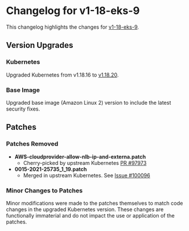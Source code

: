 # Changelog for v1-18-eks-9

This changelog highlights the changes for [v1-18-eks-9](https://github.com/aws/eks-distro/tree/v1-18-eks-9).

## Version Upgrades

### Kubernetes

Upgraded Kubernetes from v1.18.16 to [v1.18.20](https://github.com/kubernetes/kubernetes/releases/tag/v1.18.20).

### Base Image

Upgraded base image (Amazon Linux 2) version to include the latest security fixes.

## Patches

### Patches Removed

* **AWS-cloudprovider-allow-nlb-ip-and-externa.patch**
    * Cherry-picked by upstream Kubernetes [PR #97973](https://github.com/kubernetes/kubernetes/pull/97973)
* **0015-2021-25735_1_19.patch**
    * Merged in upstream Kubernetes. See [Issue #100096](https://github.com/kubernetes/kubernetes/issues/100096)

### Minor Changes to Patches

Minor modifications were made to the patches themselves to match code changes in the upgraded Kubernetes version. These
changes are functionally immaterial and do not impact the use or application of the patches.

